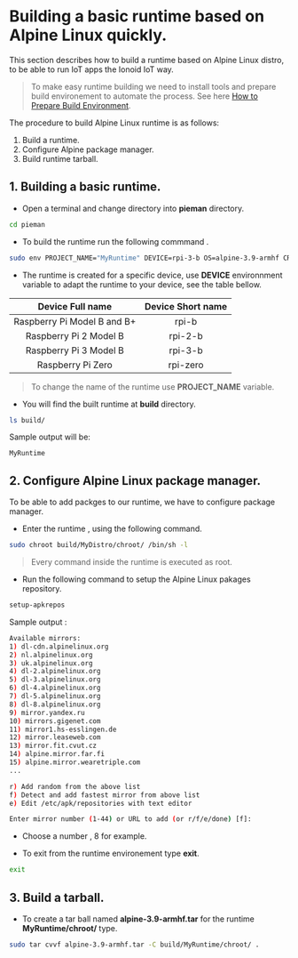 # Building a basic runtime based on Alpine Linux quickly.

This section describes how to build a runtime based on Alpine Linux distro, to be able to run IoT apps the Ionoid IoT way.

> To make easy runtime building we need to install tools and prepare build environement to automate the process.
> See here <a href="https://docs.ionoid.io/#/../apps/build/install-pieman" target="_blank"> How to Prepare Build Environment</a>.

The procedure to build Alpine Linux runtime is as follows:
 
 1. Build a runtime.
 2. Configure Alpine package manager.
 3. Build runtime tarball.

## 1. Building a basic runtime.

 - Open a terminal and change directory into **pieman** directory. 

```bash
cd pieman
```
 - To build the runtime run the following commmand .

```bash 
sudo env PROJECT_NAME="MyRuntime" DEVICE=rpi-3-b OS=alpine-3.9-armhf CREATE_ONLY_CHROOT=true ./pieman.sh
```

 - The runtime is created for a specific device, use **DEVICE** environnment variable to adapt the runtime to your device,  see the table bellow.


| Device Full name            | Device Short name |
| :-------------------------: | :---------------: |
| Raspberry Pi Model B and B+ | rpi-b             |
| Raspberry Pi 2 Model B      | rpi-2-b           |
| Raspberry Pi 3 Model B      | rpi-3-b           |
| Raspberry Pi Zero           | rpi-zero          |


> To change the name of the runtime use **PROJECT_NAME** variable.



 - You will find the built runtime  at **build** directory.

```bash
ls build/
```
Sample output will be:

    MyRuntime

## 2. Configure Alpine Linux package manager.

 To be able to add packges to our runtime, we have to configure package manager.

 - Enter the runtime , using the following command.

```bash
sudo chroot build/MyDistro/chroot/ /bin/sh -l
```

>  Every command inside the runtime is executed as root.


 - Run the following command to setup the Alpine Linux pakages repository.


```bash 
setup-apkrepos
```

Sample output :

```bash
Available mirrors:
1) dl-cdn.alpinelinux.org
2) nl.alpinelinux.org
3) uk.alpinelinux.org
4) dl-2.alpinelinux.org
5) dl-3.alpinelinux.org
6) dl-4.alpinelinux.org
7) dl-5.alpinelinux.org
8) dl-8.alpinelinux.org
9) mirror.yandex.ru
10) mirrors.gigenet.com
11) mirror1.hs-esslingen.de
12) mirror.leaseweb.com
13) mirror.fit.cvut.cz
14) alpine.mirror.far.fi
15) alpine.mirror.wearetriple.com
...

r) Add random from the above list
f) Detect and add fastest mirror from above list
e) Edit /etc/apk/repositories with text editor

Enter mirror number (1-44) or URL to add (or r/f/e/done) [f]:
```


 - Choose a number , 8 for example.

 - To exit from the runtime environement type **exit**.

```bash 
exit 
```

## 3. Build a tarball.

 - To create a tar ball named **alpine-3.9-armhf.tar** for the runtime  **MyRuntime/chroot/** type.

```bash
sudo tar cvvf alpine-3.9-armhf.tar -C build/MyRuntime/chroot/ .
```

